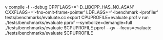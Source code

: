 v compile -f --debug CPPFLAGS+='-D_LIBCPP_HAS_NO_ASAN' CXXFLAGS+='-fno-omit-frame-pointer' LDFLAGS+='-lbenchmark -lprofiler'  tests/benchmarks/evaluate.cc
export CPUPROFILE=evaluate.prof
v run ./tests/benchmarks/evaluate
pprof --symbolize=demangle=full ./tests/benchmarks/evaluate $CPUPROFILE
pprof --gv --focus=evaluate ./tests/benchmarks/evaluate $CPUPROFILE
